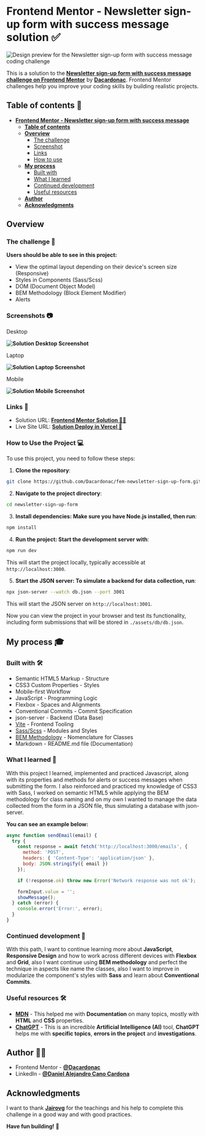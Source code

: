 # Frontend Mentor - Newsletter sign-up form with success message solution ✅

![Design preview for the Newsletter sign-up form with success message coding challenge](./public/design/desktop-design.webp)

This is a solution to the **[Newsletter sign-up form with success message challenge on Frontend Mentor](https://www.frontendmentor.io/challenges/newsletter-signup-form-with-success-message-3FC1AZbNrv)** by **[Dacardonac](https://github.com/Dacardonac)**. Frontend Mentor challenges help you improve your coding skills by building realistic projects.

## Table of contents 📄

- **[Frontend Mentor - Newsletter sign-up form with success message](#frontend-mentor---newsletter-sign-up-form-with-success-message-solution-)**
  - **[Table of contents](#table-of-contents-)**
  - **[Overview](#overview-)**
    - [The challenge](#the-challenge-)
    - [Screenshot](#screenshots-)
    - [Links](#links-)
    - [How to use](#how-to-use-the-project-)
  - **[My process](#my-process-)**
    - [Built with](#built-with-)
    - [What I learned](#what-i-learned-)
    - [Continued development](#continued-development-)
    - [Useful resources](#useful-resources-)
  - **[Author](#author-)**
  - **[Acknowledgments](#acknowledgments-)**

## Overview

### The challenge 🧩

**Users should be able to see in this project:**

- View the optimal layout depending on their device's screen size (Responsive)
- Styles in Components (Sass/Scss)
- DOM (Document Object Model)
- BEM Methodology (Block Element Modifier)
- Alerts

### Screenshots 📷

Desktop

**![Solution Desktop Screenshot](./public/screenshots/desktop-design-screenshot.png)**

Laptop

**![Solution Laptop Screenshot](./public/screenshots/laptop-design-screenshot.png)**

Mobile

**![Solution Mobile Screenshot](./public/screenshots/mobile-design-screenshot.png)**

### Links 📍

- Solution URL: **[Frontend Mentor Solution 👨‍💻]()**
- Live Site URL: **[Solution Deploy in Vercel 🚀]()**

### How to Use the Project 💻

To use this project, you need to follow these steps:

1. **Clone the repository**:

  ```bash
  git clone https://github.com/Dacardonac/fem-newsletter-sign-up-form.git
  ```

2. **Navigate to the project directory**:

  ```bash
  cd newsletter-sign-up-form
  ```

3. **Install dependencies: Make sure you have Node.js installed, then run**:

  ```bash
  npm install
  ```

4. **Run the project: Start the development server with**:

  ```bash
  npm run dev
  ```
  This will start the project locally, typically accessible at `http://localhost:3000`.


5. **Start the JSON server: To simulate a backend for data collection, run**:

  ```bash
  npx json-server --watch db.json --port 3001
  ```
  This will start the JSON server on `http://localhost:3001`.

Now you can view the project in your browser and test its functionality, including form submissions that will be stored in `./assets/db/db.json`.


## My process 🎓

### Built with 🛠

- Semantic HTML5 Markup - Structure
- CSS3 Custom Properties - Styles
- Mobile-first Workflow
- JavaScript - Programming Logic
- Flexbox - Spaces and Alignments
- Conventional Commits - Commit Specification
- json-server - Backend (Data Base)
- [Vite](https://vitejs.dev/) - Frontend Tooling
- [Sass/Scss](https://sass-lang.com/) - Modules and Styles
- [BEM Methodology](https://en.bem.info/methodology/) - Nomenclature for Classes
- Markdown - README.md file (Documentation)

### What I learned 🧠

With this project I learned, implemented and practiced Javascript, along with its properties and methods for alerts or success messages when submitting the form. I also reinforced and practiced my knowledge of CSS3 with Sass, I worked on semantic HTML5 while applying the BEM methodology for class naming and on my own I wanted to manage the data collected from the form in a JSON file, thus simulating a database with json-server.

**You can see an example below:**

``` JavaScript
async function sendEmail(email) {
  try {
    const response = await fetch('http://localhost:3000/emails', {
      method: 'POST',
      headers: { 'Content-Type': 'application/json' },
      body: JSON.stringify({ email })
    });

    if (!response.ok) throw new Error('Network response was not ok');

    formInput.value = '';
    showMessage();
  } catch (error) {
    console.error('Error:', error);
  }
}
```

### Continued development 🔎

With this path, I want to continue learning more about **JavaScript**, **Responsive Design** and how to work across different devices with **Flexbox** and **Grid**, also I want continue using  **BEM methodology** and perfect the technique in aspects like name the classes, also I want to improve in modularize the component's styles with **Sass** and learn about **Conventional Commits**.

### Useful resources 🛠

- **[MDN](https://developer.mozilla.org/en-US/)** - This helped me with **Documentation** on many topics, mostly with **HTML** and **CSS** properties.
- **[ChatGPT](https://chatgpt.com/)** - This is an incredible **Artificial Intelligence (AI)** tool, **ChatGPT** helps me with **specific topics**, **errors in the project** and **investigations**.

## Author 👨‍💻

- Frontend Mentor - **[@Dacardonac](https://www.frontendmentor.io/profile/Dacardonac)**
- LinkedIn - **[@Daniel Alejandro Cano Cardona](https://www.linkedin.com/in/daniel-alejandro-cano-cardona/)**

## Acknowledgments

I want to thank **[Jairovg](https://github.com/jairovg)** for the teachings and his help to complete this challenge in a good way and with good practices.

**Have fun building!** 🚀
